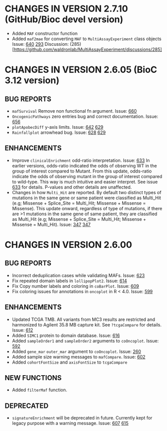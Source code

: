 # CHANGES IN VERSION 2.7.10 (GitHub/Bioc devel version)

- Added `MAF` constructor function
- Added `maf2mae` for converting `MAF` to `MultiAssayExperiment` class objects Issue: [640](https://github.com/PoisonAlien/maftools/issues/640) [293](https://github.com/waldronlab/MultiAssayExperiment/pull/293) Discussion: (285)[https://github.com/waldronlab/MultiAssayExperiment/discussions/285]

# CHANGES IN VERSION 2.6.05 (BioC 3.12 version)
## BUG REPORTS
- `mafSurvival` Remove non functional fn argument. Issue: [660](https://github.com/PoisonAlien/maftools/issues/660)
- `OncogenicPathways` zero entries bug and correct documentation. Issue: [656](https://github.com/PoisonAlien/maftools/issues/656)
- `plotApobecDiff` y-axis limits. Issue: [642](https://github.com/PoisonAlien/maftools/issues/642) [629](https://github.com/PoisonAlien/maftools/issues/642)
- `Rainfallplot` arrowhead bug. Issue: [628](https://github.com/PoisonAlien/maftools/issues/628) [629](https://github.com/PoisonAlien/maftools/issues/629)

## ENHANCEMENTS
- Improve `clinicalEnrichment` odd-ratio interpretation. Issue: [633](https://github.com/PoisonAlien/maftools/issues/633)
In earlier versions, odds-ratio indicated the odds of observing WT in the group of interest compared to Mutant. From this update, odds-ratio indicate the odds of observing mutant in the group of interest compared to wild-type. This way is much intuitive and easier interpret. See issue [633](https://github.com/PoisonAlien/maftools/issues/633) for details. P-values and other details are unaffected.
- Changes in how `Multi_Hit` are reported. By default two distinct types of mutations in the same gene or same patient were classified as Multi_Hit (e.g; Missense + Splice_Site = Multi_Hit; Missense + Missense = Missense). This update onward, regardless of type of mutations, if there are >1 mutations in the same gene of same patient, they are classified as Multi_Hit (e.g; Missense + Splice_Site = Multi_Hit; Missense + Missense = Multi_Hit). Issue: [347](https://github.com/PoisonAlien/maftools/issues/347) [347](https://github.com/PoisonAlien/maftools/issues/347)

# CHANGES IN VERSION 2.6.00
## BUG REPORTS
- Incorrect deduplication cases while validating MAFs. Issue: [623](https://github.com/PoisonAlien/maftools/issues/623)
- Fix repeated domain labels in `lollipopPlot2`. Issue: [614](https://github.com/PoisonAlien/maftools/issues/614)
- Fix Copy number labels and coloring in `coBarPlot`. Issue: [609](https://github.com/PoisonAlien/maftools/issues/609)
- Fix coloring issues for annotations in `oncoplot` in R < 4.0. Issue: [599](https://github.com/PoisonAlien/maftools/issues/599)

## ENHANCEMENTS
- Updated TCGA TMB. All variants from MC3 results are restricted and harmonized to Agilent 35.8 MB capture kit. See `?tcgaCompare` for details. Issue: [612](https://github.com/PoisonAlien/maftools/issues/612)
- Added `SIMC1` protein to domain database. Issue: [616](https://github.com/PoisonAlien/maftools/issues/616)
- Added `sampleOrder1` and `sampleOrder2` arguments to `coOncoplot`. Issue: [592](https://github.com/PoisonAlien/maftools/issues/592)
- Added `gene_mar` `outer_mar` argument to `coOncoplot`. Issue: [260](https://github.com/PoisonAlien/maftools/issues/260)
- Added sample size warning messages to `mafCompare`. Issue: [602](https://github.com/PoisonAlien/maftools/issues/602)
- Added `cohortFontSize` and `axisFontSize` to `tcgaCompare`

## NEW FUNCTIONS
- Added `filterMaf` function. 

## DEPRECATED
- `signatureEnrichment` will be deprecated in future. Currently kept for legacy purpose with a warning message. Issue:  [607](https://github.com/PoisonAlien/maftools/issues/607) [615](https://github.com/PoisonAlien/maftools/issues/615)

